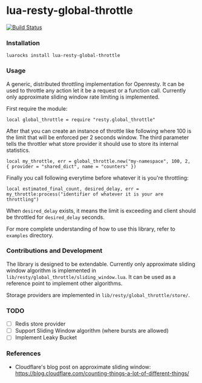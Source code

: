 # lua-resty-global-throttle

[![Build Status](https://github.com/ElvinEfendi/lua-resty-global-throttle/workflows/CI/badge.svg?branch=main)](https://github.com/ElvinEfendi/lua-resty-global-throttle/actions?query=workflow%3ACI)

### Installation

```
luarocks install lua-resty-global-throttle
```

### Usage

A generic, distributed throttling implementation for Openresty. It can be used to throttle any action let it be a request or a function call.
Currently only approximate sliding window rate limiting is implemented.

First require the module:

```
local global_throttle = require "resty.global_throttle"
```

After that you can create an instance of throttle like following where 100 is the limit that will be enforced per 2 seconds window.
The third parameter tells the throttler what store provider it should use to store its internal statistics.

```
local my_throttle, err = global_throttle.new("my-namespace", 100, 2,  { provider = "shared_dict", name = "counters" })
```

Finally you call following everytime before whatever it is you're throttling:

```
local estimated_final_count, desired_delay, err = my_throttle:process("identifier of whatever it is your are throttling")
```

When `desired_delay` exists, it means the limit is exceeding and client should be throttled for `desired_delay` seconds.

For more complete understanding of how to use this library, refer to `examples` directory.

### Contributions and Development

The library is designed to be extendable. Currently only approximate sliding window algorithm is implemented in `lib/resty/global_throttle/sliding_window.lua`. It can be used as a reference point to implement other algorithms.

Storage providers are implemented in `lib/resty/global_throttle/store/`.

### TODO

 - [ ] Redis store provider
 - [ ] Support Sliding Window algorithm (where bursts are allowed)
 - [ ] Implement Leaky Bucket

### References

- Cloudflare's blog post on approximate sliding window: https://blog.cloudflare.com/counting-things-a-lot-of-different-things/
